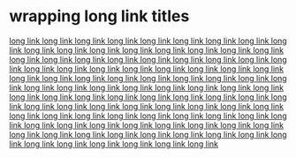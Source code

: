 # wrapping long link titles

[long link long link long link long link long link long link long link long link long link long link long link long link long link long link long link long link long link long link long link long link long link long link long link long link long link long link long link long link long link long link long link long link long link long link long link long link long link long link long link long link long link long link long link long link long link long link long link long link long link long link long link long link long link long link long link long link long link long link long link long link long link long link long link long link long link long link long link long link long link long link long link long link long link long link long link long link long link long link long link long link long link long link long link long link long link long link long link long link long link long link long link long link long link long link long link long link long link long link long link long link](url)
